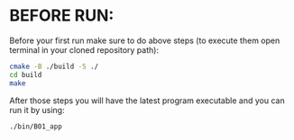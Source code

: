 # BEFORE RUN:
Before your first run make sure to do above steps (to execute them open terminal in your cloned repository path):
```bash
cmake -B ./build -S ./
cd build
make
```
After those steps you will have the latest program executable and you can run it by using:
```bash
./bin/B01_app
```
